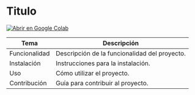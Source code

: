 # Titulo

[![Abrir en Google Colab](https://colab.research.google.com/assets/colab-badge.svg)](https://colab.research.google.com/drive/1lgpWaTHCDkROzLgaL8c4kXS2dAkpxx4o?usp=sharing)

| Tema         | Descripción              |
|--------------|--------------------------|
| Funcionalidad| Descripción de la funcionalidad del proyecto. |
| Instalación  | Instrucciones para la instalación.          |
| Uso          | Cómo utilizar el proyecto.                  |
| Contribución | Guía para contribuir al proyecto.            |
